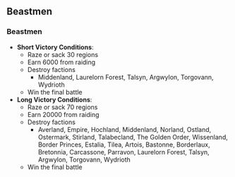 ## Beastmen

### Beastmen

* **Short Victory Conditions**:
	* Raze or sack 30 regions
	* Earn 6000 from raiding
	* Destroy factions
	    * Middenland, Laurelorn Forest, Talsyn, Argwylon, Torgovann, Wydrioth
	* Win the final battle
* **Long Victory Conditions**:
	* Raze or sack 70 regions
	* Earn 20000 from raiding
	* Destroy factions
        * Averland, Empire, Hochland, Middenland, Norland, Ostland, Ostermark, Stirland, Talabecland, The Golden Order, 
        Wissenland, Border Princes, Estalia, Tilea, Artois, Bastonne, Borderlaux, Bretonnia, Carcassone, Parravon,
	    Laurelorn Forest, Talsyn, Argwylon, Torgovann, Wydrioth
	* Win the final battle
